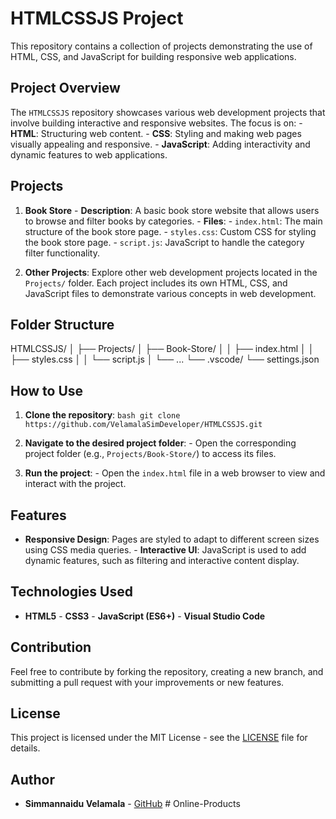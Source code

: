 # HTMLCSSJS Project

This repository contains a collection of projects demonstrating the use of HTML, CSS, and JavaScript for building responsive web applications.

## Project Overview

The `HTMLCSSJS` repository showcases various web development projects that involve building interactive and responsive websites. The focus is on: - **HTML**: Structuring web content. - **CSS**: Styling and making web pages visually appealing and responsive. - **JavaScript**: Adding interactivity and dynamic features to web applications.

## Projects

1. **Book Store** - **Description**: A basic book store website that allows users to browse and filter books by categories. - **Files**: - `index.html`: The main structure of the book store page. - `styles.css`: Custom CSS for styling the book store page. - `script.js`: JavaScript to handle the category filter functionality.

2. **Other Projects**: Explore other web development projects located in the `Projects/` folder. Each project includes its own HTML, CSS, and JavaScript files to demonstrate various concepts in web development.

## Folder Structure

HTMLCSSJS/ │ ├── Projects/ │ ├── Book-Store/ │ │ ├── index.html │ │ ├── styles.css │ │ └── script.js │ └── ... └── .vscode/ └── settings.json

## How to Use

1. **Clone the repository**: ```bash git clone https://github.com/VelamalaSimDeveloper/HTMLCSSJS.git ```

2. **Navigate to the desired project folder**: - Open the corresponding project folder (e.g., `Projects/Book-Store/`) to access its files.

3. **Run the project**: - Open the `index.html` file in a web browser to view and interact with the project.

## Features

- **Responsive Design**: Pages are styled to adapt to different screen sizes using CSS media queries. - **Interactive UI**: JavaScript is used to add dynamic features, such as filtering and interactive content display.

## Technologies Used

- **HTML5** - **CSS3** - **JavaScript (ES6+)** - **Visual Studio Code**

## Contribution

Feel free to contribute by forking the repository, creating a new branch, and submitting a pull request with your improvements or new features.

## License

This project is licensed under the MIT License - see the [LICENSE](LICENSE) file for details.

## Author

- **Simmannaidu Velamala** - [GitHub](https://github.com/VelamalaSimDeveloper)
#   O n l i n e - P r o d u c t s  
 